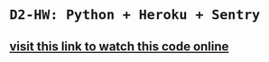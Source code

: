 # `D2-HW: Python + Heroku + Sentry`
## [visit this link to watch this code online](https://heroku-d2-hw.herokuapp.com/)
